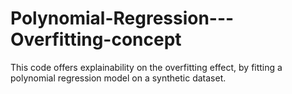 # Polynomial-Regression---Overfitting-concept
This code offers explainability on the overfitting effect, by fitting a polynomial regression model on a synthetic dataset.
